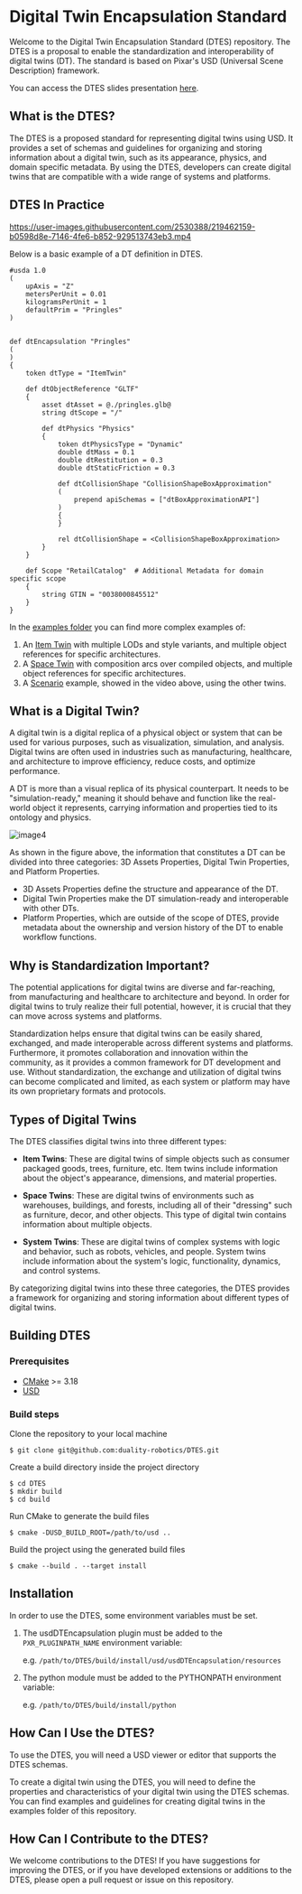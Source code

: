 Digital Twin Encapsulation Standard
===================================
Welcome to the Digital Twin Encapsulation Standard (DTES) repository. The DTES is a proposal to enable the standardization and interoperability of digital twins (DT). The standard is based on Pixar's USD (Universal Scene Description) framework.


You can access the DTES slides presentation [here](https://lnkd.in/gCU92QGh).

What is the DTES?
-----------------
The DTES is a proposed standard for representing digital twins using USD. It provides a set of schemas and guidelines for organizing and storing information about a digital twin, such as its appearance, physics, and domain specific metadata. By using the DTES, developers can create digital twins that are compatible with a wide range of systems and platforms.


DTES In Practice
----------------



https://user-images.githubusercontent.com/2530388/219462159-b0598d8e-7146-4fe6-b852-929513743eb3.mp4



Below is a basic example of a DT definition in DTES.

```usda
#usda 1.0
(
    upAxis = "Z"
    metersPerUnit = 0.01
    kilogramsPerUnit = 1
    defaultPrim = "Pringles"
)


def dtEncapsulation "Pringles"
(
)
{
    token dtType = "ItemTwin"

    def dtObjectReference "GLTF"
    {
        asset dtAsset = @./pringles.glb@
        string dtScope = "/"

        def dtPhysics "Physics"
        {
            token dtPhysicsType = "Dynamic"
            double dtMass = 0.1
            double dtRestitution = 0.3
            double dtStaticFriction = 0.3

            def dtCollisionShape "CollisionShapeBoxApproximation"
            (
                prepend apiSchemas = ["dtBoxApproximationAPI"]
            )
            {
            }

            rel dtCollisionShape = <CollisionShapeBoxApproximation>
        }
    }

    def Scope "RetailCatalog"  # Additional Metadata for domain specific scope
    {
        string GTIN = "0038000845512"
    }
}
```

In the [examples folder](./examples) you can find more complex examples of:
1. An [Item Twin](./examples/items/PringlesDT/PringlesDT.usda) with multiple LODs and style variants, and multiple object references for specific architectures.
2. A [Space Twin](./examples/items/../spaces/StoreDT/StoreDT.usda) with composition arcs over compiled objects, and multiple object references for specific architectures.
3. A [Scenario](./examples/scenarios/StoreScenario.usda) example, showed in the video above, using the other twins.


What is a Digital Twin?
-----------------------
A digital twin is a digital replica of a physical object or system that can be used for various purposes, such as visualization, simulation, and analysis. Digital twins are often used in industries such as manufacturing, healthcare, and architecture to improve efficiency, reduce costs, and optimize performance.

A DT is more than a visual replica of its physical counterpart. It needs to be "simulation-ready," meaning it should behave and function like the real-world object it represents, carrying information and properties tied to its ontology and physics.

![image4](https://user-images.githubusercontent.com/2530388/218102889-df17ee33-926f-4112-ba6d-b346c891124a.png)

As shown in the figure above, the information that constitutes a DT can be divided into three categories: 3D Assets Properties, Digital Twin Properties, and Platform Properties.

- 3D Assets Properties define the structure and appearance of the DT.
- Digital Twin Properties make the DT simulation-ready and interoperable with other DTs.
- Platform Properties, which are outside of the scope of DTES, provide metadata about the ownership and version history of the DT to enable workflow functions.


Why is Standardization Important?
---------------------------------
The potential applications for digital twins are diverse and far-reaching, from manufacturing and healthcare to architecture and beyond. In order for digital twins to truly realize their full potential, however, it is crucial that they can move across systems and platforms.

Standardization helps ensure that digital twins can be easily shared, exchanged, and made interoperable across different systems and platforms. Furthermore, it promotes collaboration and innovation within the community, as it provides a common framework for DT development and use. Without standardization, the exchange and utilization of digital twins can become complicated and limited, as each system or platform may have its own proprietary formats and protocols. 


Types of Digital Twins
----------------------
The DTES classifies digital twins into three different types:

- **Item Twins**: These are digital twins of simple objects such as consumer packaged goods, trees, furniture, etc. Item twins include information about the object's appearance, dimensions, and material properties.

- **Space Twins**: These are digital twins of environments such as warehouses, buildings, and forests, including all of their "dressing" such as furniture, decor, and other objects. This type of digital twin contains information about multiple objects.

- **System Twins**: These are digital twins of complex systems with logic and behavior, such as robots, vehicles, and people. System twins include information about the system's logic, functionality, dynamics, and control systems.

By categorizing digital twins into these three categories, the DTES provides a framework for organizing and storing information about different types of digital twins.

Building DTES
-------------

### Prerequisites

- [CMake](https://cmake.org/) >= 3.18
- [USD](https://github.com/PixarAnimationStudios/USD)

### Build steps

Clone the repository to your local machine

```shell
$ git clone git@github.com:duality-robotics/DTES.git
```

Create a build directory inside the project directory

```shell
$ cd DTES
$ mkdir build
$ cd build
```

Run CMake to generate the build files

```shell
$ cmake -DUSD_BUILD_ROOT=/path/to/usd ..
```

Build the project using the generated build files

```shell
$ cmake --build . --target install
```

Installation
------------
In order to use the DTES, some environment variables must be set.

1. The usdDTEncapsulation plugin must be added to the `PXR_PLUGINPATH_NAME` environment variable:

    e.g. `/path/to/DTES/build/install/usd/usdDTEncapsulation/resources`

1. The python module must be added to the PYTHONPATH environment variable:

    e.g. `/path/to/DTES/build/install/python`


How Can I Use the DTES?
-----------------------
To use the DTES, you will need a USD viewer or editor that supports the DTES schemas.


To create a digital twin using the DTES, you will need to define the properties and characteristics of your digital twin using the DTES schemas. You can find examples and guidelines for creating digital twins in the examples folder of this repository.


How Can I Contribute to the DTES?
---------------------------------
We welcome contributions to the DTES! If you have suggestions for improving the DTES, or if you have developed extensions or additions to the DTES, please open a pull request or issue on this repository.
